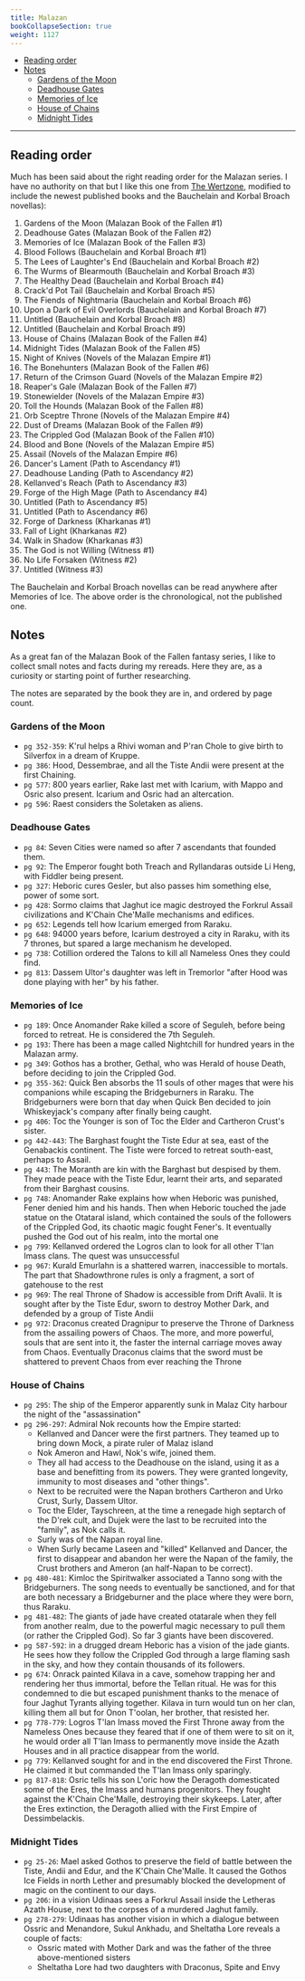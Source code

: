 ```yaml
---
title: Malazan
bookCollapseSection: true
weight: 1127
---
```


<!-- vim-markdown-toc GFM -->

* [Reading order](#reading-order)
* [Notes](#notes)
    * [Gardens of the Moon](#gardens-of-the-moon)
    * [Deadhouse Gates](#deadhouse-gates)
    * [Memories of Ice](#memories-of-ice)
    * [House of Chains](#house-of-chains)
    * [Midnight Tides](#midnight-tides)

<!-- vim-markdown-toc -->

--------------------

## Reading order

Much has been said about the right reading order for the Malazan series. I have no authority on that but I like this one from [The Wertzone](https://thewertzone.blogspot.com/2017/11/a-better-malazan-reading-order.html), modified to include the newest published books and the Bauchelain and Korbal Broach novellas):


1. Gardens of the Moon (Malazan Book of the Fallen #1)
2. Deadhouse Gates (Malazan Book of the Fallen #2)
3. Memories of Ice (Malazan Book of the Fallen #3)
4. Blood Follows (Bauchelain and Korbal Broach #1)
5. The Lees of Laughter's End (Bauchelain and Korbal Broach #2)
6. The Wurms of Blearmouth (Bauchelain and Korbal Broach #3)
7. The Healthy Dead (Bauchelain and Korbal Broach #4)
8. Crack'd Pot Tail (Bauchelain and Korbal Broach #5)
9. The Fiends of Nightmaria (Bauchelain and Korbal Broach #6)
10. Upon a Dark of Evil Overlords (Bauchelain and Korbal Broach #7)
11. Untitled (Bauchelain and Korbal Broach #8)
12. Untitled (Bauchelain and Korbal Broach #9)
13. House of Chains (Malazan Book of the Fallen #4)
14. Midnight Tides (Malazan Book of the Fallen #5)
15. Night of Knives (Novels of the Malazan Empire #1)
16. The Bonehunters (Malazan Book of the Fallen #6)
17. Return of the Crimson Guard (Novels of the Malazan Empire #2)
18. Reaper's Gale (Malazan Book of the Fallen #7)
19. Stonewielder (Novels of the Malazan Empire #3)
20. Toll the Hounds (Malazan Book of the Fallen #8)
21. Orb Sceptre Throne (Novels of the Malazan Empire #4)
22. Dust of Dreams (Malazan Book of the Fallen #9)
23. The Crippled God (Malazan Book of the Fallen #10)
24. Blood and Bone (Novels of the Malazan Empire #5)
25. Assail (Novels of the Malazan Empire #6)
26. Dancer's Lament (Path to Ascendancy #1)
27. Deadhouse Landing (Path to Ascendancy #2)
28. Kellanved's Reach (Path to Ascendancy #3)
29. Forge of the High Mage (Path to Ascendancy #4)
30. Untitled (Path to Ascendancy #5)
31. Untitled (Path to Ascendancy #6)
32. Forge of Darkness (Kharkanas #1)
33. Fall of Light (Kharkanas #2)
34. Walk in Shadow (Kharkanas #3)
35. The God is not Willing (Witness #1)
36. No Life Forsaken (Witness #2)
37. Untitled (Witness #3)

The Bauchelain and Korbal Broach novellas can be read anywhere after Memories of Ice. The above order is the chronological, not the published one.

## Notes

As a great fan of the Malazan Book of the Fallen fantasy series, I like to collect small notes and facts during my rereads. Here they are, as a curiosity or starting point of further researching.

The notes are separated by the book they are in, and ordered by page count.

### Gardens of the Moon

* `pg 352-359`: K'rul helps a Rhivi woman and P'ran Chole to give birth to Silverfox in a dream of Kruppe.
* `pg 386`: Hood, Dessembrae, and all the Tiste Andii were present at the first Chaining.
* `pg 577`: 800 years earlier, Rake last met with Icarium, with Mappo and Osric also present. Icarium and Osric had an altercation.
* `pg 596`: Raest considers the Soletaken as aliens.

### Deadhouse Gates

* `pg 84`: Seven Cities were named so after 7 ascendants that founded them.
* `pg 92`: The Emperor fought both Treach and Ryllandaras outside Li Heng, with Fiddler being present.
* `pg 327`: Heboric cures Gesler, but also passes him something else, power of some sort.
* `pg 428`: Sormo claims that Jaghut ice magic destroyed the Forkrul Assail civilizations and K'Chain Che'Malle mechanisms and edifices.
* `pg 652`: Legends tell how Icarium emerged from Raraku.
* `pg 648`: 94000 years before, Icarium destroyed a city in Raraku, with its 7 thrones, but spared a large mechanism he developed.
* `pg 738`: Cotillion ordered the Talons to kill all Nameless Ones they could find.
* `pg 813`: Dassem Ultor's daughter was left in Tremorlor "after Hood was done playing with her" by his father.

### Memories of Ice

* `pg 189`: Once Anomander Rake killed a score of Seguleh, before being forced to retreat. He is considered the 7th Seguleh.
* `pg 193`: There has been a mage called Nightchill for hundred years in the Malazan army.
* `pg 349`: Gothos has a brother, Gethal, who was Herald of house Death, before deciding to join the Crippled God.
* `pg 355-362`: Quick Ben absorbs the 11 souls of other mages that were his companions while escaping the Bridgeburners in Raraku. The Bridgeburners were born that day when Quick Ben decided to join Whiskeyjack's company after finally being caught.
* `pg 406`: Toc the Younger is son of Toc the Elder and Cartheron Crust's sister.
* `pg 442-443`: The Barghast fought the Tiste Edur at sea, east of the Genabackis continent. The Tiste were forced to retreat south-east, perhaps to Assail.
* `pg 443`: The Moranth are kin with the Barghast but despised by them. They made peace with the Tiste Edur, learnt their arts, and separated from their Barghast cousins.
* `pg 748`: Anomander Rake explains how when Heboric was punished, Fener denied him and his hands. Then when Heboric touched the jade statue on the Otataral island, which contained the souls of the followers of the Crippled God, its chaotic magic fought Fener's. It eventually pushed the God out of his realm, into the mortal one
* `pg 799`: Kellanved ordered the Logros clan to look for all other T'lan Imass clans. The quest was unsuccessful
* `pg 967`: Kurald Emurlahn is a shattered warren, inaccessible to mortals. The part that Shadowthrone rules is only a fragment, a sort of gatehouse to the rest
* `pg 969`: The real Throne of Shadow is accessible from Drift Avalii. It is sought after by the Tiste Edur, sworn to destroy Mother Dark, and defended by a group of Tiste Andii
* `pg 972`: Draconus created Dragnipur to preserve the Throne of Darkness from the assailing powers of Chaos. The more, and more powerful, souls that are sent into it, the faster the internal carriage moves away from Chaos. Eventually Draconus claims that the sword must be shattered to prevent Chaos from ever reaching the Throne

### House of Chains

* `pg 295`: The ship of the Emperor apparently sunk in Malaz City harbour the night of the "assassination"
* `pg 296-297`: Admiral Nok recounts how the Empire started:
    * Kellanved and Dancer were the first partners. They teamed up to bring down Mock, a pirate ruler of Malaz island
    * Nok Ameron and Hawl, Nok's wife, joined them.
    * They all had access to the Deadhouse on the island, using it as a base and benefitting from its powers. They were granted longevity, immunity to most diseases and "other things".
    * Next to be recruited were the Napan brothers Cartheron and Urko Crust, Surly, Dassem Ultor.
    * Toc the Elder, Tayschreen, at the time a renegade high septarch of the D'rek cult, and Dujek were the last to be recruited into the "family", as Nok calls it.
    * Surly was of the Napan royal line.
    * When Surly became Laseen and "killed" Kellanved and Dancer, the first to disappear and abandon her were the Napan of the family, the Crust brothers and Ameron (an half-Napan to be correct).
* `pg 480-481`: Kimloc the Spiritwalker associated a Tanno song with the Bridgeburners. The song needs to eventually be sanctioned, and for that are both necessary a Bridgeburner and the place where they were born, thus Raraku.
* `pg 481-482`: The giants of jade have created otatarale when they fell from another realm, due to the powerful magic necessary to pull them (or rather the Crippled God). So far 3 giants have been discovered.
* `pg 587-592`: in a drugged dream Heboric has a vision of the jade giants. He sees how they follow the Crippled God through a large flaming sash in the sky, and how they contain thousands of its followers.
* `pg 674`: Onrack painted Kilava in a cave, somehow trapping her and rendering her thus immortal, before the Tellan ritual. He was for this condemned to die but escaped punishment thanks to the menace of four Jaghut Tyrants allying 
  together. Kilava in turn would tun on her clan, killing them all but for Onon T'oolan, her brother, that resisted her.
* `pg 778-779`: Logros T'lan Imass moved the First Throne away from the Nameless Ones because they feared that if one of them were to sit on it, he would order all T'lan Imass to permanently move inside the Azath Houses and 
  in all practice disappear from the world.
* `pg 779`: Kellanved sought for and in the end discovered the First Throne. He claimed it but commanded the T'lan Imass only sparingly.
* `pg 817-818`: Osric tells his son L'oric how the Deragoth domesticated some of the Eres, the Imass and humans progenitors. They fought against the K'Chain Che'Malle, destroying their skykeeps. Later, after the Eres extinction, the Deragoth allied with the First Empire of Dessimbelackis.

### Midnight Tides

* `pg 25-26`: Mael asked Gothos to preserve the field of battle between the Tiste, Andii and Edur, and the K'Chain Che'Malle. It caused the Gothos Ice Fields in north Lether and presumably blocked the development of magic on the continent to our days.
* `pg 206`: in a vision Udinaas sees a Forkrul Assail inside the Letheras Azath House, next to the corpses of a murdered Jaghut family.
* `pg 278-279`: Udinaas has another vision in which a dialogue between Ossric and Menandore, Sukul Ankhadu, and Sheltatha Lore reveals a couple of facts:
    * Ossric mated with Mother Dark and was the father of the three above-mentioned sisters
    * Sheltatha Lore had two daughters with Draconus, Spite and Envy
